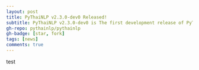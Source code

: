 ```yaml
---
layout: post
title: PyThaiNLP v2.3.0-dev0 Released!
subtitle: PyThaiNLP v2.3.0-dev0 is The first development release of PyThaiNLP 2.3
gh-repo: pythainlp/pythainlp
gh-badge: [star, fork]
tags: [news]
comments: true
---
```


test